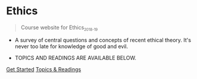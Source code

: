 <!-- ![logo](_media/tree-knowledge-icon.png) -->

# Ethics

> Course website for Ethics<sub><small>2018-19</small></sub>


- A survey of central questions and concepts of recent ethical theory. It's never too late for knowledge of good and evil.

- TOPICS AND READINGS ARE AVAILABLE BELOW.

[Get Started](https://digitalphi.github.io/Ethics/#/README)
[Topics & Readings](https://digitalphi.github.io/Ethics/#/schedule)
